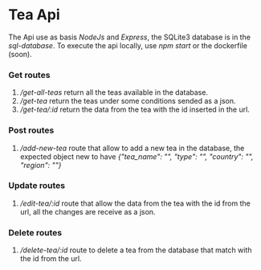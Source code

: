 # Tea Api
The Api use as basis *NodeJs* and *Express*, the SQLite3 database is in the *sql-database*.
To execute the api locally, use *npm start* or the dockerfile (soon).


### Get routes
1. */get-all-teas* return all the teas available in the database.
2. */get-tea* return the teas under some conditions sended as a json.
3. */get-tea/:id* return the data from the tea with the id inserted in the url.

### Post routes
1. */add-new-tea* route that allow to add a new tea in the database, the expected object new to have *{"tea_name": "", "type": "", "country": "", "region": ""}*

### Update routes
1. */edit-tea/:id* route that allow the data from the tea with the id from the url, all the changes are receive as a json.

### Delete routes
1. */delete-tea/:id* route to delete a tea from the database that match with the id from the url.

